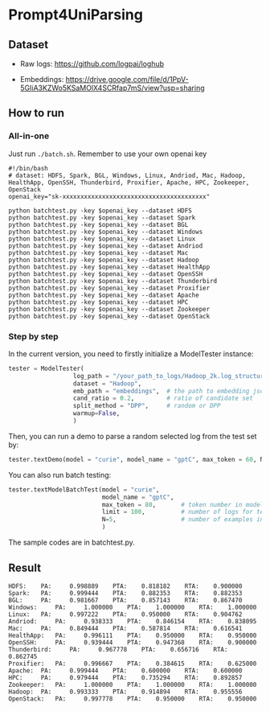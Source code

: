 # Prompt4UniParsing

## Dataset

- Raw logs: https://github.com/logpai/loghub

- Embeddings: https://drive.google.com/file/d/1PpV-5GIiA3KZWo5KSaMOlX4SCRfap7mS/view?usp=sharing

## How to run

### All-in-one

Just run `./batch.sh`. Remember to use your own openai key

```shell
#!/bin/bash
# dataset: HDFS, Spark, BGL, Windows, Linux, Andriod, Mac, Hadoop, HealthApp, OpenSSH, Thunderbird, Proxifier, Apache, HPC, Zookeeper, OpenStack
openai_key="sk-xxxxxxxxxxxxxxxxxxxxxxxxxxxxxxxxxxxxxxxx"

python batchtest.py -key $openai_key --dataset HDFS
python batchtest.py -key $openai_key --dataset Spark
python batchtest.py -key $openai_key --dataset BGL
python batchtest.py -key $openai_key --dataset Windows
python batchtest.py -key $openai_key --dataset Linux
python batchtest.py -key $openai_key --dataset Andriod
python batchtest.py -key $openai_key --dataset Mac
python batchtest.py -key $openai_key --dataset Hadoop
python batchtest.py -key $openai_key --dataset HealthApp
python batchtest.py -key $openai_key --dataset OpenSSH
python batchtest.py -key $openai_key --dataset Thunderbird
python batchtest.py -key $openai_key --dataset Proxifier
python batchtest.py -key $openai_key --dataset Apache
python batchtest.py -key $openai_key --dataset HPC
python batchtest.py -key $openai_key --dataset Zookeeper
python batchtest.py -key $openai_key --dataset OpenStack
```

### Step by step

In the current version, you need to firstly initialize a ModelTester instance:

```python
tester = ModelTester(
                  log_path = "/your_path_to_logs/Hadoop_2k.log_structured.csv",
                  dataset = "Hadoop",
                  emb_path = "embeddings",	# the path to embedding json files   
                  cand_ratio = 0.2,       	# ratio of candidate set
                  split_method = "DPP",   	# random or DPP
                  warmup=False,
                  )
```

Then, you can run a demo to parse a random selected log from the test set by:

```python
tester.textDemo(model = "curie", model_name = "gptC", max_token = 60, N=5)
```

You can also run batch testing:

```python
tester.textModelBatchTest(model = "curie", 
                          model_name = "gptC", 
                          max_token = 80,       # token number in model response
                          limit = 100,          # number of logs for testing, <= 2000*(1-cand_ratio)
                          N=5,                  # number of examples in the prompt
                          )
```

The sample codes are in batchtest.py.

## Result

```
HDFS:	 PA:	 0.998889	 PTA:	 0.818182	 RTA:	 0.900000
Spark:	 PA:	 0.999444	 PTA:	 0.882353	 RTA:	 0.882353
BGL:	 PA:	 0.981667	 PTA:	 0.857143	 RTA:	 0.867470
Windows:	 PA:	 1.000000	 PTA:	 1.000000	 RTA:	 1.000000
Linux:	 PA:	 0.997222	 PTA:	 0.950000	 RTA:	 0.904762
Andriod:	 PA:	 0.938333	 PTA:	 0.846154	 RTA:	 0.838095
Mac:	 PA:	 0.849444	 PTA:	 0.587814	 RTA:	 0.616541
HealthApp:	 PA:	 0.996111	 PTA:	 0.950000	 RTA:	 0.950000
OpenSSH:	 PA:	 0.939444	 PTA:	 0.947368	 RTA:	 0.900000
Thunderbird:	 PA:	 0.967778	 PTA:	 0.656716	 RTA:	 0.862745
Proxifier:	 PA:	 0.996667	 PTA:	 0.384615	 RTA:	 0.625000
Apache:	 PA:	 0.999444	 PTA:	 0.600000	 RTA:	 0.600000
HPC:	 PA:	 0.979444	 PTA:	 0.735294	 RTA:	 0.892857
Zookeeper:	 PA:	 1.000000	 PTA:	 1.000000	 RTA:	 1.000000
Hadoop:	 PA:	 0.993333	 PTA:	 0.914894	 RTA:	 0.955556
OpenStack:	 PA:	 0.997778	 PTA:	 0.950000	 RTA:	 0.950000
```


